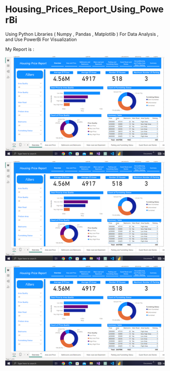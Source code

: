 # Housing_Prices_Report_Using_PowerBi
Using Python Libraries ( Numpy , Pandas , Matplotlib ) For Data Analysis , and Use PowerBi For Visualization

My Report is : 

![First_Dashboard](https://github.com/Sameh20200218AI/Housing_Prices_Report_Using_PowerBi/blob/main/First_Dashboard.png)

![page1](https://github.com/Sameh20200218AI/Housing_Prices_Report_Using_PowerBi/blob/main/First_Dashboard.png)

![page2](https://github.com/Sameh20200218AI/Housing_Prices_Report_Using_PowerBi/blob/main/First_Dashboard.png)
